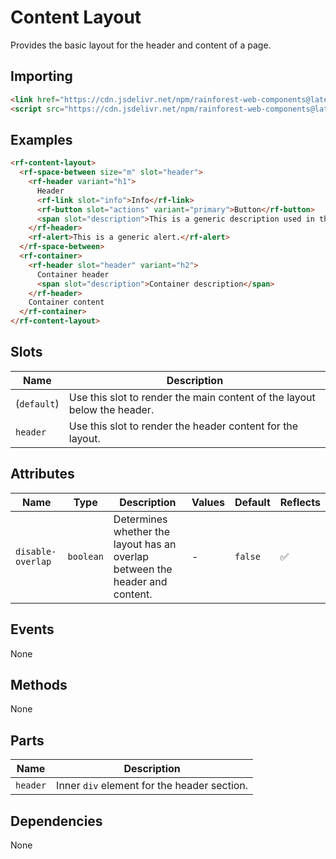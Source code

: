 # Content Layout

Provides the basic layout for the header and content of a page.

## Importing

``` html
<link href="https://cdn.jsdelivr.net/npm/rainforest-web-components@latest/rainforest.css" rel="stylesheet">
<script src="https://cdn.jsdelivr.net/npm/rainforest-web-components@latest/components/content-layout.js" type="module"></script>
```

## Examples

``` html
<rf-content-layout>
  <rf-space-between size="m" slot="header">
    <rf-header variant="h1">
      Header          
      <rf-link slot="info">Info</rf-link>          
      <rf-button slot="actions" variant="primary">Button</rf-button>          
      <span slot="description">This is a generic description used in the header.</span>
    </rf-header>
    <rf-alert>This is a generic alert.</rf-alert>
  </rf-space-between>
  <rf-container>
    <rf-header slot="header" variant="h2">
      Container header
      <span slot="description">Container description</span>
    </rf-header>
    Container content
  </rf-container>
</rf-content-layout>
```

## Slots

| Name | Description |
| --- | --- |
| (`default`) | Use this slot to render the main content of the layout below the header. |
| `header` | Use this slot to render the header content for the layout. |

## Attributes

| Name | Type | Description | Values | Default | Reflects |
| --- | --- | --- | --- | --- | --- |
| `disable-overlap` | `boolean` | Determines whether the layout has an overlap between the header and content. | - | `false` | ✅ |

## Events

None

## Methods

None

## Parts

| Name | Description |
| --- | --- |
| `header` | Inner `div` element for the header section. |

## Dependencies

None
